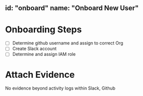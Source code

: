 id: "onboard"
name: "Onboard New User"
---

# Onboarding Steps

- [ ] Determine github username and assign to correct Org
- [ ] Create Slack account
- [ ] Determine and assign IAM role

# Attach Evidence

No evidence beyond activity logs within Slack, Github
